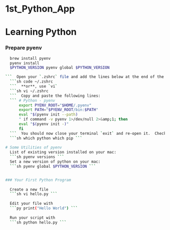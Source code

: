 # 1st_Python_App
# Learning Python  
### Prepare pyenv  
```sh PYTHON_VERSION="3.10.5"  
  brew install pyenv 
  pyenv install 
  $PYTHON_VERSION pyenv global $PYTHON_VERSION 

```  Open your `.zshrc` file and add the lines below at the end of the file.  
  ```sh code ~/.zshrc 
  ```  **or**, use `vi`  
  ```sh vi ~/.zshrc 
  ```  Copy and paste the following lines:  
  ``` # Python - pyenv 
      export PYENV_ROOT="$HOME/.pyenv" 
      export PATH="$PYENV_ROOT/bin:$PATH" 
      eval "$(pyenv init --path)
      " if command -v pyenv 1>/dev/null 2>&amp;1; then   
      eval "$(pyenv init -)" 
      fi 
  ```  You should now close your terminal `exit` and re-open it.  Check python and pip  
  ```sh which python which pip ```  
  
# Some Utilities of pyenv  
  List of existing version installed on your mac: 
  ```sh pyenv versions ```  
  Set a new version of python on your mac: 
  ```sh pyenv global $PYTHON_VERSION ```  


### Your First Python Program  
  
  Create a new file  
  ```sh vi hello.py ```  
  
  Edit your file with  
  ```py print("Hello World") ```  
  
  Run your script with  
  ```sh python hello.py ```

